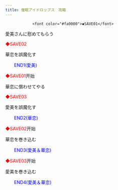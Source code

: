 ```yaml
---
title: 催眠アイドロップス　攻略
---
```


                <font color="#fa0000">◆SAVE01</font>

愛美さんに慰めてもらう

<font color="#fa0000">◆SAVE02</font>

華恋を誤魔化す

<font color="#0000ff">　　END1(愛美)</font>



<font color="#fa0000">◆SAVE01</font>开始

華恋に償わせてやる

<font color="#fa0000">◆SAVE03</font>

愛美を誤魔化す

<font color="#0000ff">　　END2(華恋)</font>



<font color="#fa0000">◆SAVE02</font>开始

華恋を巻き込む

<font color="#0000ff">　　END3(愛美＆華恋)</font>



<font color="#fa0000">◆SAVE03</font>开始

愛美を巻き込む

<font color="#0000ff">　　END4(愛美＆華恋)</font>


              
